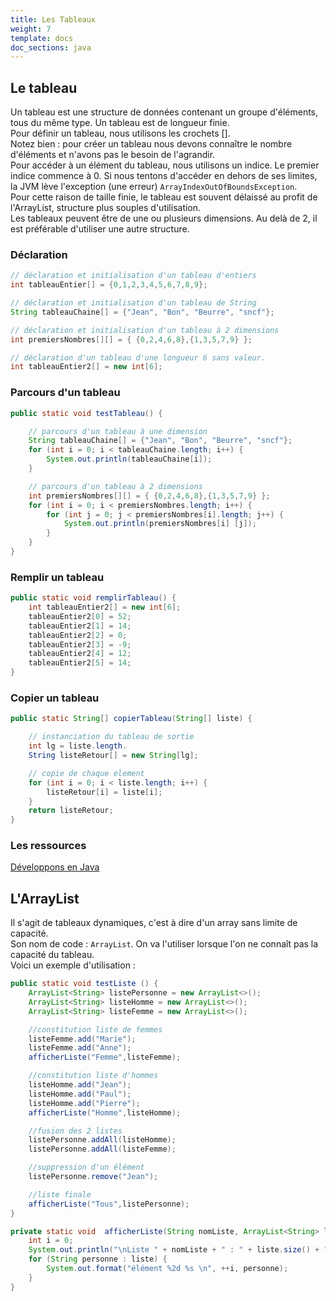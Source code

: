 ```yaml
---
title: Les Tableaux
weight: 7
template: docs
doc_sections: java
---
```


## Le tableau

Un tableau est une structure de données contenant un groupe d'éléments, tous du même type.
Un tableau est de longueur finie.  
Pour définir un tableau, nous utilisons les crochets [].  
Notez bien : pour créer un tableau nous devons connaître le nombre d'éléments et n'avons pas le besoin de l'agrandir.  
Pour accéder à un élément du tableau, nous utilisons un indice. Le premier indice commence à 0.
Si nous tentons d'accéder en dehors de ses limites, la JVM lève l'exception (une erreur) `ArrayIndexOutOfBoundsException`.  
Pour cette raison de taille finie, le tableau est souvent délaissé au profit de l'ArrayList, structure plus souples d'utilisation.  
Les tableaux peuvent être de une ou plusieurs dimensions. Au delà de 2, il est préférable d'utiliser une autre structure.  

### Déclaration

```java
// déclaration et initialisation d'un tableau d'entiers
int tableauEntier[] = {0,1,2,3,4,5,6,7,8,9};

// déclaration et initialisation d'un tableau de String
String tableauChaine[] = {"Jean", "Bon", "Beurre", "sncf"};

// déclaration et initialisation d'un tableau à 2 dimensions
int premiersNombres[][] = { {0,2,4,6,8},{1,3,5,7,9} };

// déclaration d'un tableau d'une longueur 6 sans valeur.
int tableauEntier2[] = new int[6];
```

### Parcours d'un tableau

```java
public static void testTableau() {

    // parcours d'un tableau à une dimension
    String tableauChaine[] = {"Jean", "Bon", "Beurre", "sncf"};
    for (int i = 0; i < tableauChaine.length; i++) {
        System.out.println(tableauChaine[i]);
    }

    // parcours d'un tableau à 2 dimensions
    int premiersNombres[][] = { {0,2,4,6,8},{1,3,5,7,9} };
    for (int i = 0; i < premiersNombres.length; i++) {
        for (int j = 0; j < premiersNombres[i].length; j++) {
            System.out.println(premiersNombres[i] [j]);
        }
    }
}
```

### Remplir un tableau

```java
public static void remplirTableau() {
    int tableauEntier2[] = new int[6];
    tableauEntier2[0] = 52;
    tableauEntier2[1] = 14;
    tableauEntier2[2] = 0;
    tableauEntier2[3] = -9;
    tableauEntier2[4] = 12;
    tableauEntier2[5] = 14;
}
```

### Copier un tableau

```java
public static String[] copierTableau(String[] liste) {

    // instanciation du tableau de sortie
    int lg = liste.length.
    String listeRetour[] = new String[lg];

    // copie de chaque element
    for (int i = 0; i < liste.length; i++) {
        listeRetour[i] = liste[i];
    }
    return listeRetour;
}
```

### Les ressources

[Développons en Java](https://www.jmdoudoux.fr/java/dej/chap-syntaxe.htm#syntaxe-9)

## L'ArrayList

Il s'agit de tableaux dynamiques, c'est à dire d'un array sans limite de capacité.  
Son nom de code : `ArrayList`. On va l'utiliser lorsque l'on ne connaît pas la capacité du tableau.  
Voici un exemple d'utilisation :

``` java
public static void testListe () {
    ArrayList<String> listePersonne = new ArrayList<>();
    ArrayList<String> listeHomme = new ArrayList<>();
    ArrayList<String> listeFemme = new ArrayList<>();

    //constitution liste de femmes
    listeFemme.add("Marie");
    listeFemme.add("Anne");
    afficherListe("Femme",listeFemme);

    //constitution liste d'hommes
    listeHomme.add("Jean");
    listeHomme.add("Paul");
    listeHomme.add("Pierre");
    afficherListe("Homme",listeHomme);

    //fusion des 2 listes
    listePersonne.addAll(listeHomme);
    listePersonne.addAll(listeFemme);

    //suppression d'un élément
    listePersonne.remove("Jean");

    //liste finale
    afficherListe("Tous",listePersonne);
}

private static void  afficherListe(String nomListe, ArrayList<String> liste) {
    int i = 0;
    System.out.println("\nListe " + nomListe + " : " + liste.size() + " individus");
    for (String personne : liste) {
        System.out.format("élément %2d %s \n", ++i, personne);
    }
}
```
